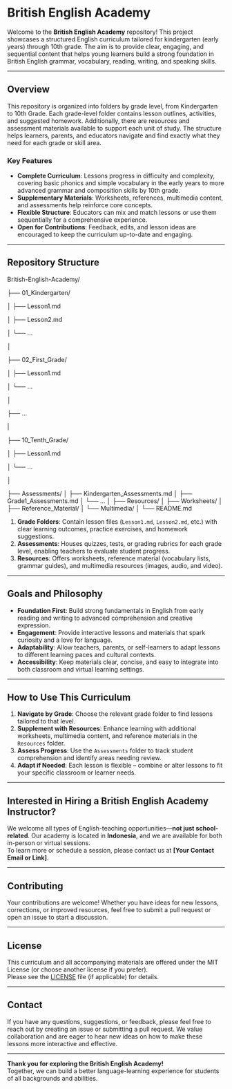 # British English Academy

Welcome to the **British English Academy** repository! This project showcases a structured English curriculum tailored for kindergarten (early years) through 10th grade. The aim is to provide clear, engaging, and sequential content that helps young learners build a strong foundation in British English grammar, vocabulary, reading, writing, and speaking skills.

---

## Overview

This repository is organized into folders by grade level, from Kindergarten to 10th Grade. Each grade-level folder contains lesson outlines, activities, and suggested homework. Additionally, there are resources and assessment materials available to support each unit of study. The structure helps learners, parents, and educators navigate and find exactly what they need for each grade or skill area.

### Key Features

- **Complete Curriculum**: Lessons progress in difficulty and complexity, covering basic phonics and simple vocabulary in the early years to more advanced grammar and composition skills by 10th grade.  
- **Supplementary Materials**: Worksheets, references, multimedia content, and assessments help reinforce core concepts.  
- **Flexible Structure**: Educators can mix and match lessons or use them sequentially for a comprehensive experience.  
- **Open for Contributions**: Feedback, edits, and lesson ideas are encouraged to keep the curriculum up-to-date and engaging.

---

## Repository Structure
British-English-Academy/

├── 01_Kindergarten/

│   ├── Lesson1.md

│   ├── Lesson2.md

│   └── ...

│

├── 02_First_Grade/

│   ├── Lesson1.md

│   └── ...

│

├── ...

|

├── 10_Tenth_Grade/

│   ├── Lesson1.md

│   └── ...

│

├── Assessments/
│   ├── Kindergarten_Assessments.md
│   ├── Grade1_Assessments.md
│   └── ...
│
├── Resources/
│   ├── Worksheets/
│   ├── Reference_Material/
│   └── Multimedia/
│
└── README.md

1. **Grade Folders**: Contain lesson files (`Lesson1.md`, `Lesson2.md`, etc.) with clear learning outcomes, practice exercises, and homework suggestions.  
2. **Assessments**: Houses quizzes, tests, or grading rubrics for each grade level, enabling teachers to evaluate student progress.  
3. **Resources**: Offers worksheets, reference material (vocabulary lists, grammar guides), and multimedia resources (images, audio, and video).

---

## Goals and Philosophy

- **Foundation First**: Build strong fundamentals in English from early reading and writing to advanced comprehension and creative expression.  
- **Engagement**: Provide interactive lessons and materials that spark curiosity and a love for language.  
- **Adaptability**: Allow teachers, parents, or self-learners to adapt lessons to different learning paces and cultural contexts.  
- **Accessibility**: Keep materials clear, concise, and easy to integrate into both classroom and virtual learning settings.

---

## How to Use This Curriculum

1. **Navigate by Grade**: Choose the relevant grade folder to find lessons tailored to that level.  
2. **Supplement with Resources**: Enhance learning with additional worksheets, multimedia content, and reference materials in the `Resources` folder.  
3. **Assess Progress**: Use the `Assessments` folder to track student comprehension and identify areas needing review.  
4. **Adapt if Needed**: Each lesson is flexible – combine or alter lessons to fit your specific classroom or learner needs.

---

## Interested in Hiring a British English Academy Instructor?

We welcome all types of English-teaching opportunities—**not just school-related**. Our academy is located in **Indonesia**, and we are available for both in-person or virtual sessions.  
To learn more or schedule a session, please contact us at **[Your Contact Email or Link]**.

---

## Contributing

Your contributions are welcome! Whether you have ideas for new lessons, corrections, or improved resources, feel free to submit a pull request or open an issue to start a discussion.

---

## License

This curriculum and all accompanying materials are offered under the MIT License (or choose another license if you prefer).  
Please see the [LICENSE](LICENSE.md) file (if applicable) for details.

---

## Contact

If you have any questions, suggestions, or feedback, please feel free to reach out by creating an issue or submitting a pull request. We value collaboration and are eager to hear new ideas on how to make these lessons more interactive and effective.

---

**Thank you for exploring the British English Academy!**  
Together, we can build a better language-learning experience for students of all backgrounds and abilities.
